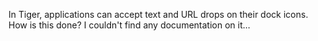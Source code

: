 In Tiger, applications can accept text and URL drops on their dock icons. How is this done? I couldn't find any documentation on it...
